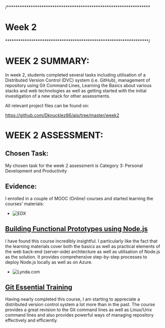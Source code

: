 /******************************************************************
# Week 2
******************************************************************/

# WEEK 2 SUMMARY:

In week 2, students completed several tasks including utilisation of a Distributed Version Control (DVC) system (i.e. GitHub), management of repository using Git Command Lines, Learning the Basics about various stacks and web technologies as well as getting started with the initial investigation of a new stack for other assessments.

All relevant project files can be found on:

https://github.com/Dknucklez86/aip/tree/master/week2

# WEEK 2 ASSESSMENT:

## Chosen Task:

My chosen task for the week 2 assessment is Category 3: Personal Development and Productivity

## Evidence:

I enrolled in a couple of MOOC (Online) courses and started learning the courses' materials:

* ![EDX](https://www.edx.org/sites/default/files/mediakit/image/thumb/edx_logo_200x200.png) 
## [Building Functional Prototypes using Node.js](https://www.edx.org/course/building-functional-prototypes-using-microsoft-dev280x)

I have found this course incredibly insightful. I particularly like the fact that the learning materials cover both the basics as well as practical elements of the web back-end (server-side) architecture as well as utilisation of Node.js as the solution. It provides comprehensive step-by-step processes to deploy Node.js locally as well as on Azure.

* ![Lynda.com](https://www.brandsoftheworld.com/sites/default/files/styles/logo-thumbnail/public/0001/9770/brand.gif?itok=Q9uFKTbg)
## [Git Essential Training](https://www.lynda.com/Git-tutorials/Git-Essential-Training/100222-2.html)

Having nearly completed this course, I am starting to appreciate a distributed version control system a lot more than in the past. The course provides a great revision to the Git command lines as well as Linux/Unix command lines and also provides powerful ways of managing repository effectively and efficiently. 

